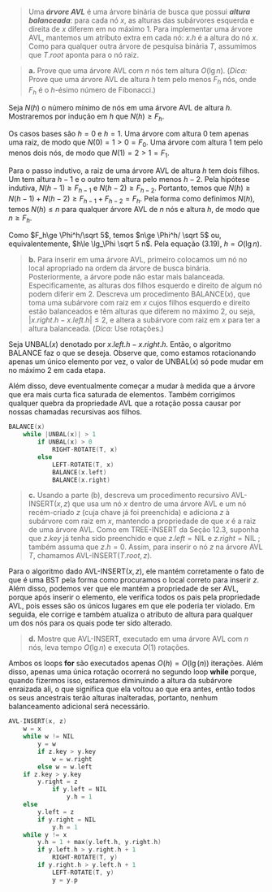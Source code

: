 > Uma **_árvore AVL_** é uma árvore binária de busca que possui **_altura balanceada_**: para cada nó $x$, as alturas das subárvores esquerda e direita de $x$ diferem em no máximo $1$. Para implementar uma árvore AVL, mantemos um atributo extra em cada nó: $x.h$ é a altura do nó $x$. Como para qualquer outra árvore de pesquisa binária $T$, assumimos que $T.root$ aponta para o nó raiz.

> **a.** Prove que uma árvore AVL com $n$ nós tem altura $O(\lg n)$. ($\textit{Dica:}$ Prove que uma árvore AVL de altura $h$ tem pelo menos $F_h$ nós, onde $F_h$ é o $h$-ésimo número de Fibonacci.)

Seja $N(h)$ o número mínimo de nós em uma árvore AVL de altura $h$. Mostraremos por indução em $h$ que $N(h) \ge F_h$.

Os casos bases são $h=0$ e $h=1$. Uma árvore com altura $0$ tem apenas uma raiz, de modo que $N(0)=1\gt 0=F_0$. Uma árvore com altura $1$ tem pelo menos dois nós, de modo que $N(1)=2\gt 1=F_1$.

Para o passo indutivo, a raiz de uma árvore AVL de altura $h$ tem dois filhos. Um tem altura $h-1$ e o outro tem altura pelo menos $h-2$. Pela hipótese indutiva, $N(h-1)\ge F_{h-1}$ e $N(h-2) \ge F_{h-2}$. Portanto, temos que $N(h)\ge N(h-1)+N(h-2)\ge F_{h-1}+F_{h-2}=F_h$. Pela forma como definimos $N(h)$, temos $N(h)\le n$ para qualquer árvore AVL de $n$ nós e altura $h$, de modo que $n\ge F_h$.

Como $F_h\ge \Phi^h/\sqrt 5$, temos $n\ge \Phi^h/ \sqrt 5$ ou, equivalentemente, $h\le \lg_\Phi \sqrt 5 n$. Pela equação (3.19), $h=O(\lg n)$.

> **b.** Para inserir em uma árvore AVL, primeiro colocamos um nó no local apropriado na ordem da árvore de busca binária. Posteriormente, a árvore pode não estar mais balanceada. Especificamente, as alturas dos filhos esquerdo e direito de algum nó podem diferir em $2$. Descreva um procedimento $\text{BALANCE}(x)$, que toma uma subárvore com raiz em $x$ cujos filhos esquerdo e direito estão balanceados e têm alturas que diferem no máximo $2$, ou seja, $|x.right.h - x.left.h| \le 2$, e altera a subárvore com raiz em $x$ para ter a altura balanceada. ($\textit{Dica:}$ Use rotações.)

Seja $\text{UNBAL}(x)$ denotado por $x.left.h - x.right.h$. Então, o algoritmo $\text{BALANCE}$ faz o que se deseja. Observe que, como estamos rotacionando apenas um único elemento por vez, o valor de $\text{UNBAL}(x)$ só pode mudar em no máximo $2$ em cada etapa.

Além disso, deve eventualmente começar a mudar à medida que a árvore que era mais curta fica saturada de elementos. Também corrigimos qualquer quebra da propriedade AVL que a rotação possa causar por nossas chamadas recursivas aos filhos.

```cpp
BALANCE(x)
    while |UNBAL(x)| > 1
        if UNBAL(x) > 0
            RIGHT-ROTATE(T, x)
        else
            LEFT-ROTATE(T, x)
            BALANCE(x.left)
            BALANCE(x.right)
```

> **c.** Usando a parte (b), descreva um procedimento recursivo $\text{AVL-INSERT}(x, z)$ que usa um nó $x$ dentro de uma árvore AVL e um nó recém-criado $z$ (cuja chave já foi preenchida) e adiciona $z$ à subárvore com raiz em $x$, mantendo a propriedade de que $x$ é a raiz de uma árvore AVL. Como em $\text{TREE-INSERT}$ da Seção 12.3, suponha que $z.key$ já tenha sido preenchido e que $z.left = \text{NIL}$ e $z.right = \text{NIL }$; também assuma que $z.h = 0$. Assim, para inserir o nó $z$ na árvore AVL $T$, chamamos $\text{AVL-INSERT}(T.root, z)$.

Para o algoritmo dado $\text{AVL-INSERT}(x, z)$, ele mantém corretamente o fato de que é uma BST pela forma como procuramos o local correto para inserir $z$. Além disso, podemos ver que ele mantém a propriedade de ser AVL, porque após inserir o elemento, ele verifica todos os pais pela propriedade AVL, pois esses são os únicos lugares em que ele poderia ter violado. Em seguida, ele corrige e também atualiza o atributo de altura para qualquer um dos nós para os quais pode ter sido alterado.

> **d.** Mostre que $\text{AVL-INSERT}$, executado em uma árvore AVL com $n$ nós, leva tempo $O(\lg n)$ e executa $O(1)$ rotações.

Ambos os loops **for** são executados apenas $O(h) = O(\lg(n))$ iterações. Além disso, apenas uma única rotação ocorrerá no segundo loop **while** porque, quando fizermos isso, estaremos diminuindo a altura da subárvore enraizada ali, o que significa que ela voltou ao que era antes, então todos os seus ancestrais terão alturas inalteradas, portanto, nenhum balanceamento adicional será necessário.

```cpp
AVL-INSERT(x, z)
    w = x
    while w != NIL
        y = w
        if z.key > y.key
            w = w.right
        else w = w.left
    if z.key > y.key
        y.right = z
            if y.left = NIL
                y.h = 1
    else
        y.left = z
        if y.right = NIL
            y.h = 1
    while y != x
        y.h = 1 + max(y.left.h, y.right.h)
        if y.left.h > y.right.h + 1
            RIGHT-ROTATE(T, y)
        if y.right.h > y.left.h + 1
            LEFT-ROTATE(T, y)
            y = y.p
```